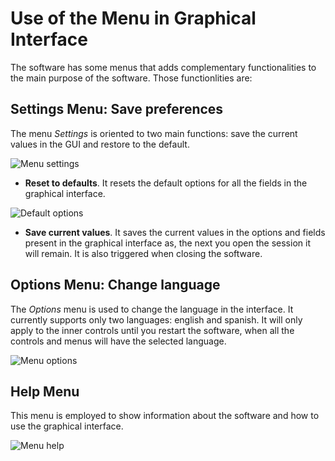 # Use of the Menu in Graphical Interface

The software has some menus that adds complementary functionalities to the main purpose of the software. Those functionlities are:

## Settings Menu: Save preferences

The menu *Settings* is oriented to two main functions: save the current values in the GUI and restore to the default.

![Menu settings](~/images/menu_1.png "Menu settings")

* **Reset to defaults**. It resets the default options for all the fields in the graphical interface.

![Default options](~/images/default.png "Default options")

* **Save current values**. It saves the current values in the options and fields present in the graphical interface as, the next you open the session it will remain. It is also triggered when closing the software.

## Options Menu: Change language

The *Options* menu is used to change the language in the interface. It currently supports only two languages: english and spanish. It will only apply to the inner controls until you restart the software, when all the controls and menus will have the selected language.

![Menu options](~/images/menu_2.png "Menu options")

## Help Menu

This menu is employed to show information about the software and how to use the graphical interface.

![Menu help](~/images/menu_3.png "Menu help")